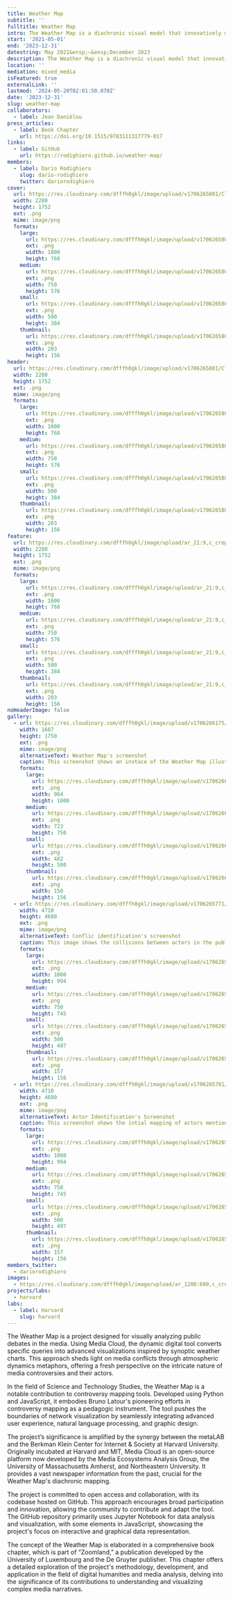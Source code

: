 ```yaml
---
title: Weather Map
subtitle: ''
fulltitle: Weather Map
intro: The Weather Map is a diachronic visual model that innovatively maps controversies in media narratives, using advanced data analysis to visualize the evolution of public debates over the years.
start: '2021-05-01'
end: '2023-12-31'
datestring: May 2021&ensp;–&ensp;December 2023
description: The Weather Map is a diachronic visual model that innovatively maps controversies in media narratives, using advanced data analysis to visualize the evolution…
location: ''
mediation: mixed_media
isFeatured: true
externalLink: ''
lastmod: '2024-05-20T02:01:50.078Z'
date: '2023-12-31'
slug: weather-map
collaborators:
  - label: Jean Daniélou
press_articles:
  - label: Book Chapter
    url: https://doi.org/10.1515/9783111317779-017
links:
  - label: GitHub
    url: https://rodighiero.github.io/weather-map/
members:
  - label: Dario Rodighiero
    slug: dario-rodighiero
    twitter: dariorodighiero
cover:
  url: https://res.cloudinary.com/dfffh0gkl/image/upload/v1706265801/Cloud_Map_5d47c6c785.png
  width: 2280
  height: 1752
  ext: .png
  mime: image/png
  formats:
    large:
      url: https://res.cloudinary.com/dfffh0gkl/image/upload/v1706265802/large_Cloud_Map_5d47c6c785.png
      ext: .png
      width: 1000
      height: 768
    medium:
      url: https://res.cloudinary.com/dfffh0gkl/image/upload/v1706265803/medium_Cloud_Map_5d47c6c785.png
      ext: .png
      width: 750
      height: 576
    small:
      url: https://res.cloudinary.com/dfffh0gkl/image/upload/v1706265803/small_Cloud_Map_5d47c6c785.png
      ext: .png
      width: 500
      height: 384
    thumbnail:
      url: https://res.cloudinary.com/dfffh0gkl/image/upload/v1706265802/thumbnail_Cloud_Map_5d47c6c785.png
      ext: .png
      width: 203
      height: 156
header:
  url: https://res.cloudinary.com/dfffh0gkl/image/upload/v1706265801/Cloud_Map_5d47c6c785.png
  width: 2280
  height: 1752
  ext: .png
  mime: image/png
  formats:
    large:
      url: https://res.cloudinary.com/dfffh0gkl/image/upload/v1706265802/large_Cloud_Map_5d47c6c785.png
      ext: .png
      width: 1000
      height: 768
    medium:
      url: https://res.cloudinary.com/dfffh0gkl/image/upload/v1706265803/medium_Cloud_Map_5d47c6c785.png
      ext: .png
      width: 750
      height: 576
    small:
      url: https://res.cloudinary.com/dfffh0gkl/image/upload/v1706265803/small_Cloud_Map_5d47c6c785.png
      ext: .png
      width: 500
      height: 384
    thumbnail:
      url: https://res.cloudinary.com/dfffh0gkl/image/upload/v1706265802/thumbnail_Cloud_Map_5d47c6c785.png
      ext: .png
      width: 203
      height: 156
feature:
  url: https://res.cloudinary.com/dfffh0gkl/image/upload/ar_21:9,c_crop/v1706265801/Cloud_Map_5d47c6c785.png
  width: 2280
  height: 1752
  ext: .png
  mime: image/png
  formats:
    large:
      url: https://res.cloudinary.com/dfffh0gkl/image/upload/ar_21:9,c_crop/v1706265802/large_Cloud_Map_5d47c6c785.png
      ext: .png
      width: 1000
      height: 768
    medium:
      url: https://res.cloudinary.com/dfffh0gkl/image/upload/ar_21:9,c_crop/v1706265803/medium_Cloud_Map_5d47c6c785.png
      ext: .png
      width: 750
      height: 576
    small:
      url: https://res.cloudinary.com/dfffh0gkl/image/upload/ar_21:9,c_crop/v1706265803/small_Cloud_Map_5d47c6c785.png
      ext: .png
      width: 500
      height: 384
    thumbnail:
      url: https://res.cloudinary.com/dfffh0gkl/image/upload/ar_21:9,c_crop/v1706265802/thumbnail_Cloud_Map_5d47c6c785.png
      ext: .png
      width: 203
      height: 156
noHeaderImage: false
gallery:
  - url: https://res.cloudinary.com/dfffh0gkl/image/upload/v1706266175/Fig_9_e1e2a96dbd.png
    width: 1687
    height: 1750
    ext: .png
    mime: image/png
    alternativeText: Weather Map's screenshot
    caption: This screenshot shows an instace of the Weather Map illustrating the last ten years of public debate about renowable energies.
    formats:
      large:
        url: https://res.cloudinary.com/dfffh0gkl/image/upload/v1706266176/large_Fig_9_e1e2a96dbd.png
        ext: .png
        width: 964
        height: 1000
      medium:
        url: https://res.cloudinary.com/dfffh0gkl/image/upload/v1706266177/medium_Fig_9_e1e2a96dbd.png
        ext: .png
        width: 723
        height: 750
      small:
        url: https://res.cloudinary.com/dfffh0gkl/image/upload/v1706266178/small_Fig_9_e1e2a96dbd.png
        ext: .png
        width: 482
        height: 500
      thumbnail:
        url: https://res.cloudinary.com/dfffh0gkl/image/upload/v1706266176/thumbnail_Fig_9_e1e2a96dbd.png
        ext: .png
        width: 150
        height: 156
  - url: https://res.cloudinary.com/dfffh0gkl/image/upload/v1706265771/Fig_8_075ce158e3.png
    width: 4710
    height: 4680
    ext: .png
    mime: image/png
    alternativeText: Conflic identification's screenshot
    caption: This image shows the collisions between actors in the public debates of renewable energies; it is part of the Python code to develop an instance of the Weather Map.
    formats:
      large:
        url: https://res.cloudinary.com/dfffh0gkl/image/upload/v1706265773/large_Fig_8_075ce158e3.png
        ext: .png
        width: 1000
        height: 994
      medium:
        url: https://res.cloudinary.com/dfffh0gkl/image/upload/v1706265773/medium_Fig_8_075ce158e3.png
        ext: .png
        width: 750
        height: 745
      small:
        url: https://res.cloudinary.com/dfffh0gkl/image/upload/v1706265774/small_Fig_8_075ce158e3.png
        ext: .png
        width: 500
        height: 497
      thumbnail:
        url: https://res.cloudinary.com/dfffh0gkl/image/upload/v1706265772/thumbnail_Fig_8_075ce158e3.png
        ext: .png
        width: 157
        height: 156
  - url: https://res.cloudinary.com/dfffh0gkl/image/upload/v1706265781/Fig_7_13899ad38a.png
    width: 4710
    height: 4680
    ext: .png
    mime: image/png
    alternativeText: Actor Identification's Screenshot
    caption: This screenshot shows the intial mapping of actors mentioned in the newspapers articles about renowable energy.
    formats:
      large:
        url: https://res.cloudinary.com/dfffh0gkl/image/upload/v1706265782/large_Fig_7_13899ad38a.png
        ext: .png
        width: 1000
        height: 994
      medium:
        url: https://res.cloudinary.com/dfffh0gkl/image/upload/v1706265783/medium_Fig_7_13899ad38a.png
        ext: .png
        width: 750
        height: 745
      small:
        url: https://res.cloudinary.com/dfffh0gkl/image/upload/v1706265783/small_Fig_7_13899ad38a.png
        ext: .png
        width: 500
        height: 497
      thumbnail:
        url: https://res.cloudinary.com/dfffh0gkl/image/upload/v1706265781/thumbnail_Fig_7_13899ad38a.png
        ext: .png
        width: 157
        height: 156
members_twitter:
  - dariorodighiero
images:
  - https://res.cloudinary.com/dfffh0gkl/image/upload/ar_1200:600,c_crop/c_limit,h_1200,w_600/v1706265801/Cloud_Map_5d47c6c785.png
projects/labs:
  - harvard
labs:
  - label: Harvard
    slug: harvard
---
```

The Weather Map is a project designed for visually analyzing public debates in the media. Using Media Cloud, the dynamic digital tool converts specific queries into advanced visualizations inspired by synoptic weather charts. This approach sheds light on media conflicts through atmospheric dynamics metaphors, offering a fresh perspective on the intricate nature of media controversies and their actors.

In the field of Science and Technology Studies, the Weather Map is a notable contribution to controversy mapping tools. Developed using Python and JavaScript, it embodies Bruno Latour's pioneering efforts in controversy mapping as a pedagogic instrument. The tool pushes the boundaries of network visualization by seamlessly integrating advanced user experience, natural language processing, and graphic design.

The project’s significance is amplified by the synergy between the metaLAB and the Berkman Klein Center for Internet & Society at Harvard University. Originally incubated at Harvard and MIT, Media Cloud is an open-source platform now developed by the Media Ecosystems Analysis Group, the University of Massachusetts Amherst, and Northeastern University. It provides a vast newspaper information from the past, crucial for the Weather Map's diachronic mapping.

The project is committed to open access and collaboration, with its codebase hosted on GitHub. This approach encourages broad participation and innovation, allowing the community to contribute and adapt the tool. The GitHub repository primarily uses Jupyter Notebook for data analysis and visualization, with some elements in JavaScript, showcasing the project's focus on interactive and graphical data representation.

The concept of the Weather Map is elaborated in a comprehensive book chapter, which is part of “Zoomland,” a publication developed by the University of Luxembourg and the De Gruyter publisher. This chapter offers a detailed exploration of the project's methodology, development, and application in the field of digital humanities and media analysis, delving into the significance of its contributions to understanding and visualizing complex media narratives.